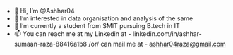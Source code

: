- 👋 Hi, I’m @Ashhar04
- 👀 I’m interested in data organisation and analysis of the same
- 🌱 I’m currently a student from SMIT pursuing B.tech in IT
- 📫 You can reach me at my Linkedin at - linkedin.com/in/ashhar-sumaan-raza-88416a1b8 /or/ can mail me at - ashhar04raza@gmail.com

<!---
Ashhar04/Ashhar04 is a ✨ special ✨ repository because its `README.md` (this file) appears on your GitHub profile.
You can click the Preview link to take a look at your changes.
--->
